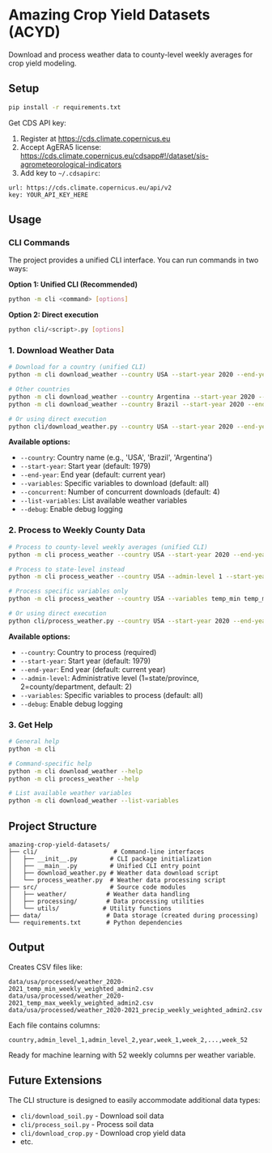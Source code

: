 # Amazing Crop Yield Datasets (ACYD)

Download and process weather data to county-level weekly averages for crop yield modeling.

## Setup

```bash
pip install -r requirements.txt
```

Get CDS API key:
1. Register at https://cds.climate.copernicus.eu
2. Accept AgERA5 license: https://cds.climate.copernicus.eu/cdsapp#!/dataset/sis-agrometeorological-indicators
3. Add key to `~/.cdsapirc`:
```
url: https://cds.climate.copernicus.eu/api/v2
key: YOUR_API_KEY_HERE
```

## Usage

### CLI Commands

The project provides a unified CLI interface. You can run commands in two ways:

**Option 1: Unified CLI (Recommended)**
```bash
python -m cli <command> [options]
```

**Option 2: Direct execution**
```bash
python cli/<script>.py [options]
```

### 1. Download Weather Data

```bash
# Download for a country (unified CLI)
python -m cli download_weather --country USA --start-year 2020 --end-year 2022

# Other countries
python -m cli download_weather --country Argentina --start-year 2020 --end-year 2022
python -m cli download_weather --country Brazil --start-year 2020 --end-year 2022

# Or using direct execution
python cli/download_weather.py --country USA --start-year 2020 --end-year 2022
```

**Available options:**
- `--country`: Country name (e.g., 'USA', 'Brazil', 'Argentina')
- `--start-year`: Start year (default: 1979)
- `--end-year`: End year (default: current year)
- `--variables`: Specific variables to download (default: all)
- `--concurrent`: Number of concurrent downloads (default: 4)
- `--list-variables`: List available weather variables
- `--debug`: Enable debug logging

### 2. Process to Weekly County Data

```bash
# Process to county-level weekly averages (unified CLI)
python -m cli process_weather --country USA --start-year 2020 --end-year 2022

# Process to state-level instead
python -m cli process_weather --country USA --admin-level 1 --start-year 2020 --end-year 2022

# Process specific variables only
python -m cli process_weather --country USA --variables temp_min temp_max --start-year 2020 --end-year 2022

# Or using direct execution
python cli/process_weather.py --country USA --start-year 2020 --end-year 2022
```

**Available options:**
- `--country`: Country to process (required)
- `--start-year`: Start year (default: 1979)
- `--end-year`: End year (default: current year)
- `--admin-level`: Administrative level (1=state/province, 2=county/department, default: 2)
- `--variables`: Specific variables to process (default: all)
- `--debug`: Enable debug logging

### 3. Get Help

```bash
# General help
python -m cli

# Command-specific help
python -m cli download_weather --help
python -m cli process_weather --help

# List available weather variables
python -m cli download_weather --list-variables
```

## Project Structure

```
amazing-crop-yield-datasets/
├── cli/                     # Command-line interfaces
│   ├── __init__.py         # CLI package initialization
│   ├── __main__.py         # Unified CLI entry point
│   ├── download_weather.py # Weather data download script
│   └── process_weather.py  # Weather data processing script
├── src/                    # Source code modules
│   ├── weather/           # Weather data handling
│   ├── processing/        # Data processing utilities
│   └── utils/            # Utility functions
├── data/                  # Data storage (created during processing)
└── requirements.txt       # Python dependencies
```

## Output

Creates CSV files like:
```
data/usa/processed/weather_2020-2021_temp_min_weekly_weighted_admin2.csv
data/usa/processed/weather_2020-2021_temp_max_weekly_weighted_admin2.csv
data/usa/processed/weather_2020-2021_precip_weekly_weighted_admin2.csv
```

Each file contains columns:
```
country,admin_level_1,admin_level_2,year,week_1,week_2,...,week_52
```

Ready for machine learning with 52 weekly columns per weather variable.

## Future Extensions

The CLI structure is designed to easily accommodate additional data types:
- `cli/download_soil.py` - Download soil data
- `cli/process_soil.py` - Process soil data
- `cli/download_crop.py` - Download crop yield data
- etc.
